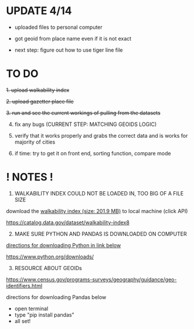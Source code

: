 # UPDATE 4/14

- uploaded files to personal computer

- got geoid from place name even if it is not exact

- next step: figure out how to use tiger line file

# TO DO

~~1. upload walkability index~~

~~2. upload gazetter place file~~

~~3. run and see the current workings of pulling from the datasets~~

4. fix any bugs (CURRENT STEP: MATCHING GEOIDS LOGIC)

5. verify that it works properly and grabs the correct data and is works for majority of cities

6. if time: try to get it on front end, sorting function, compare mode

# ! NOTES !
1. WALKABILITY INDEX COULD NOT BE LOADED IN, TOO BIG OF A FILE SIZE

download the [walkability index (size: 201.9 MB)]([url](https://catalog.data.gov/dataset/walkability-index8)) to local machine (click API)

https://catalog.data.gov/dataset/walkability-index8

2. MAKE SURE PYTHON AND PANDAS IS DOWNLOADED ON COMPUTER

[directions for downloading Python in link below]([url](https://www.google.com/url?sa=t&source=web&rct=j&opi=89978449&url=https://www.python.org/downloads/&ved=2ahUKEwiEn6eTo6iMAxXtKVkFHSzQL4MQFnoECDUQAQ&usg=AOvVaw3VuYRIaaa-SL5nRa6pfny0))

https://www.python.org/downloads/

3. RESOURCE ABOUT GEOIDs

https://www.census.gov/programs-surveys/geography/guidance/geo-identifiers.html

directions for downloading Pandas below
- open terminal
- type "pip install pandas"
- all set!